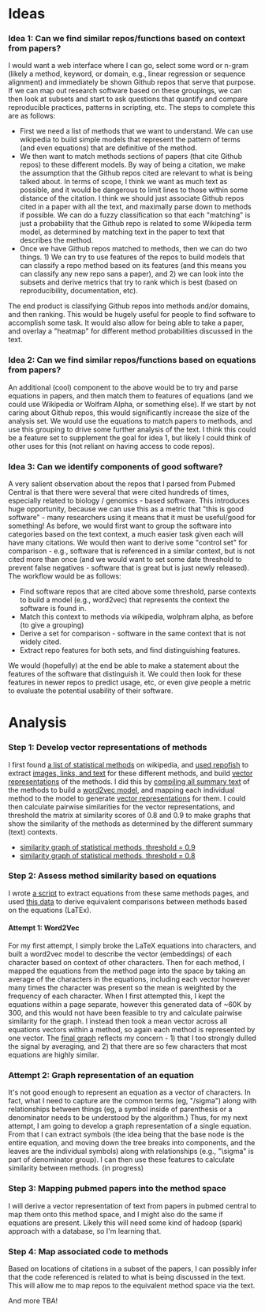 # Ideas

### Idea 1: Can we find similar repos/functions based on context from papers?

I would want a web interface where I can go, select some word or n-gram (likely a method, keyword, or domain, e.g., linear regression or sequence alignment) and immediately be shown Github repos that serve that purpose. If we can map out research software based on these groupings, we can then look at subsets and start to ask questions that quantify and compare reproducible practices, patterns in scripting, etc. The steps to complete this are as follows:

- First we need a list of methods that we want to understand. We can use wikipedia to build simple models that represent the pattern of terms (and even equations) that are definitive of the method.
- We then want to match methods sections of papers (that cite Github repos) to these different models. By way of being a citation, we make the assumption that the Github repos cited are relevant to what is being talked about. In terms of scope, I think we want as much text as possible, and it would be dangerous to limit lines to those within some distance of the citation. I think we should just associate Github repos cited in a paper with all the text, and maximally parse down to methods if possible. We can do a fuzzy classification so that each "matching" is just a probability that the Github repo is related to some Wikipedia term model, as determined by matching text in the paper to text that describes the method.
- Once we have Github repos matched to methods, then we can do two things. 1) We can try to use features of the repos to build models that can classify a repo method based on its features (and this means you can classify any new repo sans a paper), and 2) we can look into the subsets and derive metrics that try to rank which is best (based on reproducibility, documentation, etc).

The end product is classifying Github repos into methods and/or domains, and then ranking. This would be hugely useful for people to find software to accomplish some task. It would also allow for being able to take a paper, and overlay a "heatmap" for different method probabilities discussed in the text.


### Idea 2: Can we find similar repos/functions based on equations from papers?
An additional (cool) component to the above would be to try and parse equations in papers, and then match them to features of equations (and we could use Wikipedia or Wolfram Alpha, or something else). If we start by not caring about Github repos, this would significantly increase the size of the analysis set. We would use the equations to match papers to methods, and use this grouping to drive some further analysis of the text. I think this could be a feature set to supplement the goal for idea 1, but likely I could think of other uses for this (not reliant on having access to code repos).


### Idea 3: Can we identify components of good software?
A very salient observation about the repos that I parsed from Pubmed Central is that there were several that were cited hundreds of times, especially related to biology / genomics - based software. This introduces huge opportunity, because we can use this as a metric that "this is good software" - many researchers using it means that it must be useful/good for something! As before, we would first want to group the software into categories based on the text context, a much easier task given each will have many citations. We would then want to derive some "control set" for comparison - e.g., software that is referenced in a similar context, but is not cited more than once (and we would want to set some date threshold to prevent false negatives - software that is great but is just newly released). The workflow would be as follows:

- Find software repos that are cited above some threshold, parse contexts to build a model (e.g., word2vec) that represents the context the software is found in.
- Match this context to methods via wikipedia, wolphram alpha, as before (to give a grouping)
- Derive a set for comparison - software in the same context that is not widely cited.
- Extract repo features for both sets, and find distinguishing features.

We would (hopefully) at the end be able to make a statement about the features of the software that distinguish it. We could then look for these features in newer repos to predict usage, etc, or even give people a metric to evaluate the potential usability of their software.


# Analysis

### Step 1: Develop vector representations of methods
I first found [a list of statistical methods](https://en.wikipedia.org/wiki/List_of_statistics_articles) on wikipedia, and [used repofish](0.make_method_models.py) to extract [images, links, and text](wikipedia_methods.json) for these different methods, and build [vector representations](../models/method_vectors.tsv) of the methods. I did this by [compiling all summary text](method_sentences.txt) of the methods to build a [word2vec model](../models/methods_word2vec.word2vec), and mapping each individual method to the model to generate [vector representations](../models/method_vectors.tsv) for them. I could then calculate pairwise similarities for the vector representations, and threshold the matrix at similarity scores of 0.8 and 0.9 to make graphs that show the similarity of the methods as determined by the different summary (text) contexts.

- [similarity graph of statistical methods, threshold = 0.9](https://labs.graphistry.com/graph/graph.html?type=vgraph&viztoken=acabb667a7d268b52caf34c67f1c86de6177f5d6&usertag=72805b68-pygraphistry-0.9.27&info=true&dataset=Users%2FRKRIEGOLNR_lwxhqwbjpfee2d9rudi&play=0)
- [similarity graph of statistical methods, threshold = 0.8](https://labs.graphistry.com/graph/graph.html?type=vgraph&viztoken=2f7e6fb4440069813acdd10d8bc79ac4156fee00&usertag=72805b68-pygraphistry-0.9.27&info=true&dataset=Users%2FWVVV9SXTAS_h4dn3ln5n4dt49uow29&play=0)

### Step 2: Assess method similarity based on equations
I wrote [a script](2.extract_equations.py) to extract equations from these same methods pages, and  used [this data](wikipedia_methods.json) to derive equivalent comparisons between methods based on the equations (LaTEx).

#### Attempt 1: Word2Vec
For my first attempt, I simply broke the LaTeX equations into characters, and built a word2vec model to describe the vector (embeddings) of each character based on context of other characters. Then for each method, I mapped the equations from the method page into the space by taking an average of the characters in the equations, including each vector however many times the character was present so the mean is weighted by the frequency of each character. When I first attempted this, I kept the equations within a page separate, however this generated data of ~60K by 300, and this would not have been feasible to try and calculate pairwise similarity for the graph. I instead then took a mean vector across all equations vectors within a method, so again each method is represented by one vector. The [final graph](https://goo.gl/2XqlT6) reflects my concern - 1) that I too strongly dulled the signal by averaging, and 2) that there are so few characters that most equations are highly similar.

### Attempt 2: Graph representation of an equation
It's not good enough to represent an equation as a vector of characters. In fact, what I need to capture are the common terms (eg, "/sigma") along with relationships between things (eg, a symbol inside of parenthesis or a denominator needs to be understood by the algorithm.) Thus, for my next attempt, I am going to develop a graph representation of a single equation. From that I can extract symbols (the idea being that the base node is the entire equation, and moving down the tree breaks into components, and the leaves are the individual symbols) along with relationships (e.g., "\sigma" is part of denominator group). I can then use these features to calculate similarity between methods. (in progress)

### Step 3: Mapping pubmed papers into the method space
I will derive a vector representation of text from papers in pubmed central to map them onto this method space, and I might also do the same if equations are present. Likely this will need some kind of hadoop (spark) approach with a database, so I'm learning that.


### Step 4: Map associated code to methods
Based on locations of citations in a subset of the papers, I can possibly infer that the code referenced is related to what is being discussed in the text. This will allow me to map repos to the equivalent method space via the text.

And more TBA!
